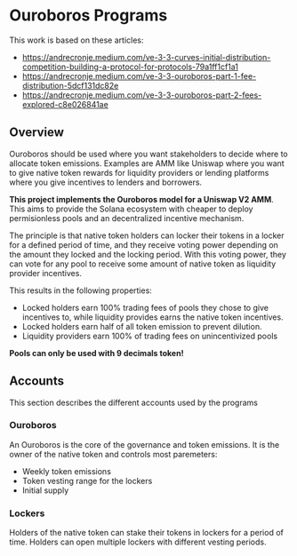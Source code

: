 # Ouroboros Programs

This work is based on these articles:

- https://andrecronje.medium.com/ve-3-3-curves-initial-distribution-competition-building-a-protocol-for-protocols-79a1ff1cf1a1
- https://andrecronje.medium.com/ve-3-3-ouroboros-part-1-fee-distribution-5dcf131dc82e
- https://andrecronje.medium.com/ve-3-3-ouroboros-part-2-fees-explored-c8e026841ae

## Overview

Ouroboros should be used where you want stakeholders to decide where to allocate token emissions.
Examples are AMM like Uniswap where you want to give native token rewards for liquidity providers or lending platforms where you give incentives to lenders and borrowers.

**This project implements the Ouroboros model for a Uniswap V2 AMM**.
This aims to provide the Solana ecosystem with cheaper to deploy permisionless pools and an decentralized incentive mechanism.

The principle is that native token holders can locker their tokens in a locker for a defined period of time, and they receive voting power depending on the amount they locked and the locking period.
With this voting power, they can vote for any pool to receive some amount of native token as liquidity provider incentives.

This results in the following properties:

- Locked holders earn 100% trading fees of pools they chose to give incentives to, while liquidity provides earns the native token incentives.
- Locked holders earn half of all token emission to prevent dilution.
- Liquidity providers earn 100% of trading fees on unincentivized pools

__Pools can only be used with 9 decimals token!__

## Accounts

This section describes the different accounts used by the programs

### Ouroboros

An Ouroboros is the core of the governance and token emissions. It is the owner of the native token and controls most paremeters:

- Weekly token emissions
- Token vesting range for the lockers
- Initial supply

### Lockers

Holders of the native token can stake their tokens in lockers for a period of time. Holders can open multiple lockers with different vesting periods.
